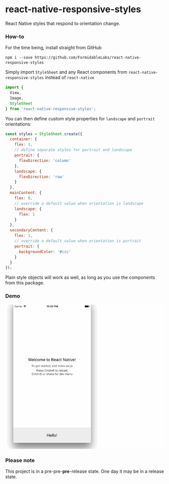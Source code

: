 # react-native-responsive-styles

React Native styles that respond to orientation change.

### How-to

For the time being, install straight from GitHub
```
npm i --save https://github.com/FormidableLabs/react-native-responsive-styles
```

Simply import `StyleSheet` and any React components from `react-native-responsive-styles` instead of `react-native`
```js
import {
  View,
  Image,
  StyleSheet
} from 'react-native-responsive-styles';
```

You can then define custom style properties for `landscape` and `portrait` orientations:
```js
const styles = StyleSheet.create({
  container: {
    flex: 1,
    // define separate styles for portrait and landscape
    portrait: {
      flexDirection: 'column'
    },
    landscape: {
      flexDirection: 'row'
    }
  },
  mainContent: {
    flex: 8,
    // override a default value when orientation is landscape
    landscape: {
      flex: 1
    }
  },
  secondaryContent: {
    flex: 1,
    // override a default value when orientation is portrait
    portrait: {
      backgroundColor: '#ccc'
    }
  }
});
```

Plain style objects will work as well, as long as you use the components from this package.

### Demo
![Demo](/docs/responsive-styles.gif)

### Please note

This project is in a pre-pre-**pre**-release state. One day it may be in a release state.
